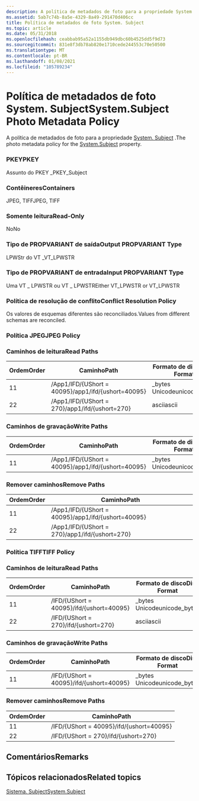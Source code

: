 ```yaml
---
description: A política de metadados de foto para a propriedade System. Subject.
ms.assetid: 5ab7c74b-8a5e-4329-8a49-291470d406cc
title: Política de metadados de foto System. Subject
ms.topic: article
ms.date: 05/31/2018
ms.openlocfilehash: ceabbab95a52a1155db949dbc60b4525dd5f9d73
ms.sourcegitcommit: 831e8f3db78ab820e1710cede244553c70e50500
ms.translationtype: MT
ms.contentlocale: pt-BR
ms.lasthandoff: 01/08/2021
ms.locfileid: "105789234"
---
```

# <a name="systemsubject-photo-metadata-policy"></a><span data-ttu-id="25351-103">Política de metadados de foto System. Subject</span><span class="sxs-lookup"><span data-stu-id="25351-103">System.Subject Photo Metadata Policy</span></span>

<span data-ttu-id="25351-104">A política de metadados de foto para a propriedade [System. Subject](../properties/props-system-subject.md) .</span><span class="sxs-lookup"><span data-stu-id="25351-104">The photo metadata policy for the [System.Subject](../properties/props-system-subject.md) property.</span></span>

### <a name="pkey"></a><span data-ttu-id="25351-105">PKEY</span><span class="sxs-lookup"><span data-stu-id="25351-105">PKEY</span></span>

<span data-ttu-id="25351-106">Assunto do PKEY \_</span><span class="sxs-lookup"><span data-stu-id="25351-106">PKEY\_Subject</span></span>

### <a name="containers"></a><span data-ttu-id="25351-107">Contêineres</span><span class="sxs-lookup"><span data-stu-id="25351-107">Containers</span></span>

<span data-ttu-id="25351-108">JPEG, TIFF</span><span class="sxs-lookup"><span data-stu-id="25351-108">JPEG, TIFF</span></span>

### <a name="read-only"></a><span data-ttu-id="25351-109">Somente leitura</span><span class="sxs-lookup"><span data-stu-id="25351-109">Read-Only</span></span>

<span data-ttu-id="25351-110">No</span><span class="sxs-lookup"><span data-stu-id="25351-110">No</span></span>

### <a name="output-propvariant-type"></a><span data-ttu-id="25351-111">Tipo de PROPVARIANT de saída</span><span class="sxs-lookup"><span data-stu-id="25351-111">Output PROPVARIANT Type</span></span>

<span data-ttu-id="25351-112">LPWStr do VT \_</span><span class="sxs-lookup"><span data-stu-id="25351-112">VT\_LPWSTR</span></span>

### <a name="input-propvariant-type"></a><span data-ttu-id="25351-113">Tipo de PROPVARIANT de entrada</span><span class="sxs-lookup"><span data-stu-id="25351-113">Input PROPVARIANT Type</span></span>

<span data-ttu-id="25351-114">Uma VT \_ LPWSTR ou VT \_ LPWSTR</span><span class="sxs-lookup"><span data-stu-id="25351-114">Either VT\_LPWSTR or VT\_LPWSTR</span></span>

### <a name="conflict-resolution-policy"></a><span data-ttu-id="25351-115">Política de resolução de conflito</span><span class="sxs-lookup"><span data-stu-id="25351-115">Conflict Resolution Policy</span></span>

<span data-ttu-id="25351-116">Os valores de esquemas diferentes são reconciliados.</span><span class="sxs-lookup"><span data-stu-id="25351-116">Values from different schemas are reconciled.</span></span>

### <a name="jpeg-policy"></a><span data-ttu-id="25351-117">Política JPEG</span><span class="sxs-lookup"><span data-stu-id="25351-117">JPEG Policy</span></span>

### <a name="read-paths"></a><span data-ttu-id="25351-118">Caminhos de leitura</span><span class="sxs-lookup"><span data-stu-id="25351-118">Read Paths</span></span>



| <span data-ttu-id="25351-119">Ordem</span><span class="sxs-lookup"><span data-stu-id="25351-119">Order</span></span> | <span data-ttu-id="25351-120">Caminho</span><span class="sxs-lookup"><span data-stu-id="25351-120">Path</span></span>                     | <span data-ttu-id="25351-121">Formato de disco</span><span class="sxs-lookup"><span data-stu-id="25351-121">Disk Format</span></span>    |
|-------|--------------------------|----------------|
| <span data-ttu-id="25351-122">1</span><span class="sxs-lookup"><span data-stu-id="25351-122">1</span></span>     | <span data-ttu-id="25351-123">/App1/IFD/{UShort = 40095}</span><span class="sxs-lookup"><span data-stu-id="25351-123">/app1/ifd/{ushort=40095}</span></span> | <span data-ttu-id="25351-124">\_bytes Unicode</span><span class="sxs-lookup"><span data-stu-id="25351-124">unicode\_bytes</span></span> |
| <span data-ttu-id="25351-125">2</span><span class="sxs-lookup"><span data-stu-id="25351-125">2</span></span>     | <span data-ttu-id="25351-126">/App1/IFD/{UShort = 270}</span><span class="sxs-lookup"><span data-stu-id="25351-126">/app1/ifd/{ushort=270}</span></span>   | <span data-ttu-id="25351-127">ascii</span><span class="sxs-lookup"><span data-stu-id="25351-127">ascii</span></span>          |



 

### <a name="write-paths"></a><span data-ttu-id="25351-128">Caminhos de gravação</span><span class="sxs-lookup"><span data-stu-id="25351-128">Write Paths</span></span>



| <span data-ttu-id="25351-129">Ordem</span><span class="sxs-lookup"><span data-stu-id="25351-129">Order</span></span> | <span data-ttu-id="25351-130">Caminho</span><span class="sxs-lookup"><span data-stu-id="25351-130">Path</span></span>                     | <span data-ttu-id="25351-131">Formato de disco</span><span class="sxs-lookup"><span data-stu-id="25351-131">Disk Format</span></span>    |
|-------|--------------------------|----------------|
| <span data-ttu-id="25351-132">1</span><span class="sxs-lookup"><span data-stu-id="25351-132">1</span></span>     | <span data-ttu-id="25351-133">/App1/IFD/{UShort = 40095}</span><span class="sxs-lookup"><span data-stu-id="25351-133">/app1/ifd/{ushort=40095}</span></span> | <span data-ttu-id="25351-134">\_bytes Unicode</span><span class="sxs-lookup"><span data-stu-id="25351-134">unicode\_bytes</span></span> |



 

### <a name="remove-paths"></a><span data-ttu-id="25351-135">Remover caminhos</span><span class="sxs-lookup"><span data-stu-id="25351-135">Remove Paths</span></span>



| <span data-ttu-id="25351-136">Ordem</span><span class="sxs-lookup"><span data-stu-id="25351-136">Order</span></span> | <span data-ttu-id="25351-137">Caminho</span><span class="sxs-lookup"><span data-stu-id="25351-137">Path</span></span>                     |
|-------|--------------------------|
| <span data-ttu-id="25351-138">1</span><span class="sxs-lookup"><span data-stu-id="25351-138">1</span></span>     | <span data-ttu-id="25351-139">/App1/IFD/{UShort = 40095}</span><span class="sxs-lookup"><span data-stu-id="25351-139">/app1/ifd/{ushort=40095}</span></span> |
| <span data-ttu-id="25351-140">2</span><span class="sxs-lookup"><span data-stu-id="25351-140">2</span></span>     | <span data-ttu-id="25351-141">/App1/IFD/{UShort = 270}</span><span class="sxs-lookup"><span data-stu-id="25351-141">/app1/ifd/{ushort=270}</span></span>   |



 

### <a name="tiff-policy"></a><span data-ttu-id="25351-142">Política TIFF</span><span class="sxs-lookup"><span data-stu-id="25351-142">TIFF Policy</span></span>

### <a name="read-paths"></a><span data-ttu-id="25351-143">Caminhos de leitura</span><span class="sxs-lookup"><span data-stu-id="25351-143">Read Paths</span></span>



| <span data-ttu-id="25351-144">Ordem</span><span class="sxs-lookup"><span data-stu-id="25351-144">Order</span></span> | <span data-ttu-id="25351-145">Caminho</span><span class="sxs-lookup"><span data-stu-id="25351-145">Path</span></span>                | <span data-ttu-id="25351-146">Formato de disco</span><span class="sxs-lookup"><span data-stu-id="25351-146">Disk Format</span></span>    |
|-------|---------------------|----------------|
| <span data-ttu-id="25351-147">1</span><span class="sxs-lookup"><span data-stu-id="25351-147">1</span></span>     | <span data-ttu-id="25351-148">/IFD/{UShort = 40095}</span><span class="sxs-lookup"><span data-stu-id="25351-148">/ifd/{ushort=40095}</span></span> | <span data-ttu-id="25351-149">\_bytes Unicode</span><span class="sxs-lookup"><span data-stu-id="25351-149">unicode\_bytes</span></span> |
| <span data-ttu-id="25351-150">2</span><span class="sxs-lookup"><span data-stu-id="25351-150">2</span></span>     | <span data-ttu-id="25351-151">/IFD/{UShort = 270}</span><span class="sxs-lookup"><span data-stu-id="25351-151">/ifd/{ushort=270}</span></span>   | <span data-ttu-id="25351-152">ascii</span><span class="sxs-lookup"><span data-stu-id="25351-152">ascii</span></span>          |



 

### <a name="write-paths"></a><span data-ttu-id="25351-153">Caminhos de gravação</span><span class="sxs-lookup"><span data-stu-id="25351-153">Write Paths</span></span>



| <span data-ttu-id="25351-154">Ordem</span><span class="sxs-lookup"><span data-stu-id="25351-154">Order</span></span> | <span data-ttu-id="25351-155">Caminho</span><span class="sxs-lookup"><span data-stu-id="25351-155">Path</span></span>                | <span data-ttu-id="25351-156">Formato de disco</span><span class="sxs-lookup"><span data-stu-id="25351-156">Disk Format</span></span>    |
|-------|---------------------|----------------|
| <span data-ttu-id="25351-157">1</span><span class="sxs-lookup"><span data-stu-id="25351-157">1</span></span>     | <span data-ttu-id="25351-158">/IFD/{UShort = 40095}</span><span class="sxs-lookup"><span data-stu-id="25351-158">/ifd/{ushort=40095}</span></span> | <span data-ttu-id="25351-159">\_bytes Unicode</span><span class="sxs-lookup"><span data-stu-id="25351-159">unicode\_bytes</span></span> |



 

### <a name="remove-paths"></a><span data-ttu-id="25351-160">Remover caminhos</span><span class="sxs-lookup"><span data-stu-id="25351-160">Remove Paths</span></span>



| <span data-ttu-id="25351-161">Ordem</span><span class="sxs-lookup"><span data-stu-id="25351-161">Order</span></span> | <span data-ttu-id="25351-162">Caminho</span><span class="sxs-lookup"><span data-stu-id="25351-162">Path</span></span>                |
|-------|---------------------|
| <span data-ttu-id="25351-163">1</span><span class="sxs-lookup"><span data-stu-id="25351-163">1</span></span>     | <span data-ttu-id="25351-164">/IFD/{UShort = 40095}</span><span class="sxs-lookup"><span data-stu-id="25351-164">/ifd/{ushort=40095}</span></span> |
| <span data-ttu-id="25351-165">2</span><span class="sxs-lookup"><span data-stu-id="25351-165">2</span></span>     | <span data-ttu-id="25351-166">/IFD/{UShort = 270}</span><span class="sxs-lookup"><span data-stu-id="25351-166">/ifd/{ushort=270}</span></span>   |



 

## <a name="remarks"></a><span data-ttu-id="25351-167">Comentários</span><span class="sxs-lookup"><span data-stu-id="25351-167">Remarks</span></span>

## <a name="related-topics"></a><span data-ttu-id="25351-168">Tópicos relacionados</span><span class="sxs-lookup"><span data-stu-id="25351-168">Related topics</span></span>

<dl> <dt>

[<span data-ttu-id="25351-169">Sistema. Subject</span><span class="sxs-lookup"><span data-stu-id="25351-169">System.Subject</span></span>](../properties/props-system-subject.md)
</dt> </dl>

 

 
